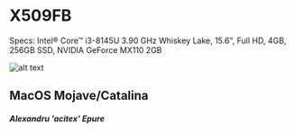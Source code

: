 # X509FB
Specs: Intel® Core™ i3-8145U 3.90 GHz Whiskey Lake, 15.6", Full HD, 4GB, 256GB SSD, NVIDIA GeForce MX110 2GB


![alt text](http://alexandruepure.ro/assets/images/macos_catalina.jpg)

## MacOS Mojave/Catalina
##### Alexandru 'acitex' Epure
